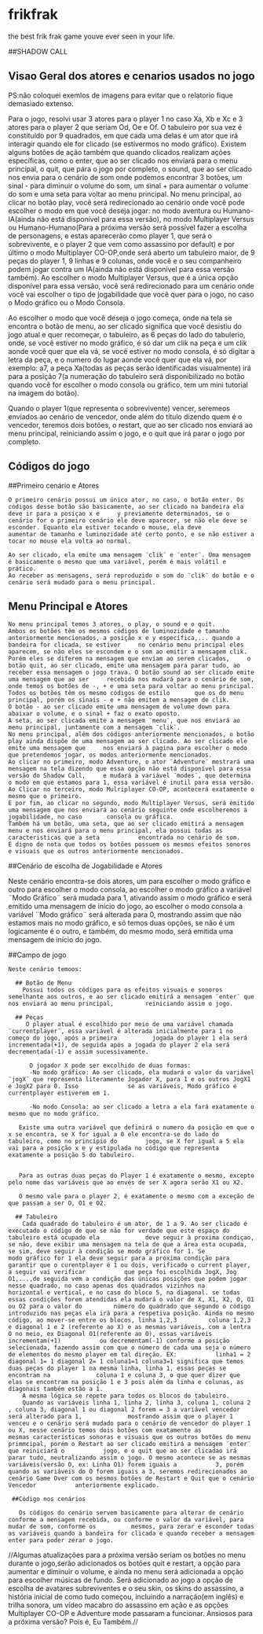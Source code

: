 # frikfrak
the best frik frak game youve ever seen in your life.

##SHADOW CALL
## Visao Geral dos atores e cenarios usados no jogo

PS:não coloquei exemlos de imagens para evitar que o relatorio fique demasiado extenso.
  
Para o jogo, resolvi usar 3 atores para o player 1 no caso Xa, Xb e Xc e 3 atores para o player 2 que seriam Od, Oe e Of.
O tabuleiro por sua vez é constituído por 9 quadrados, em que cada uma delas é um ator que irá interagir quando ele for clicado (se estivermos no modo gráfico).
Existem alguns botões de ação também que quando clicados realizam ações específicas, como o enter, que ao ser clicado nos enviará para o menu principal, o quit, que pára o jogo por completo, o sound, que ao ser clicado nos envia para o cenário de som onde podemos encontrar 3 botões, um sinal - para diminuir o volume do som, um sinal + para aumentar o volume do som e uma seta para voltar ao menu principal.
No menu principal, ao clicar no botão play, você será redirecionado ao cenário onde você pode escolher o modo em que você deseja jogar: no modo aventura ou Humano-IA(ainda não está disponível para essa versão), no modo Multiplayer Versus ou Humano-Humano(Para a próxima versão será possível fazer a escolha de personagens, e estas aparecerão como player 1, que será o sobrevivente, e o player 2 que vem como assassino por default) e por último o modo Multiplayer CO-OP,onde será aberto um tabuleiro maior, de 9 peças do player 1, 9 linhas e 9 colunas, onde você e o seu companheiro podem jogar contra um IA(ainda não está disponível para essa versão também).
Ao escolher o modo Multiplayer Versus, que é a única opção disponível para essa versão, você será redirecionado para um cenário onde você vai escolher o tipo de jogabilidade que você quer para o jogo, no caso o Modo gráfico ou o Modo Consola.

Ao escolher o modo que você deseja o jogo começa, onde na tela se encontra o botão de menu, ao ser clicado significa que você desistiu do jogo atual e quer recomeçar, o tabuleiro, as 6 peças do lado do tabulerio, onde, se você estiver no modo gráfico, é só dar um clik na peça e um clik aonde você quer que ela vá, se você estiver no modo consola, é só digitar a letra da peça, e o numero do lugar aonde você quer que ela vá, por exemplo: a7, a peça Xa(todas as peças serão identificadas visualmente) irá para a posição 7(a numeração do tabuleiro será disponibilizado no botão quando você for escolher o modo consola ou gráfico, tem um mini tutorial na imagem do botão).

Quando o player 1(que representa o sobrevivente) vencer, seremeos enviados ao cenário de vencedor, onde além do título dizendo quem é o vencedor, teremos dois botões, o restart, que ao ser clicado nos enviará ao menu principal, reiniciando assim o jogo, e o quit que irá parar o jogo por completo.

## Códigos do jogo
  ##Primeiro cenário e Atores
   
    O primeiro cenário possui um único ator, no caso, o botão enter. Os códigos desse botão são basicamente, ao ser clicado na bandeira ela deve ir para a posiçao x e     y previamente determinados, se o cenário for o primeiro cenário ele deve aparecer, se não ele deve se esconder. Equanto ela estiver tocando o mouse, ela deve           aumentar de tamanho e luminozidade até certo ponto, e se não estiver a tocar no mouse ela volta ao normal.
   
    Ao ser clicado, ela emite uma mensagem ¨clik¨ e ¨enter¨. Uma mensagem é basicamente o mesmo que uma variável, porém é mais volátil e prático. 
    Ao receber as mensagens, será reproduzido o som do ¨clik¨ do botão e o cenário será mudado para o menu principal.
    
  ## Menu Principal e Atores
    No menu principal temos 3 atores, o play, o sound e o quit.
    Ambos os botões têm os mesmos códigos de luminozidade e tamanho anteriormente mencionados, a posição x e y específica,... quando a bandeira for clicada, se estiver     no cenário menu principal eles aparecem, se não eles se escondem e o som ao emitir a mensagem clik. Porém eles se diferem na mensagem que enviam ao serem clicados,     o botão quit, ao ser clicado, emite uma mensagem para parar tudo, ao receber essa mensagem o jogo trava. O botão sound ao ser clicado emite uma mensagem que ao ser     recebida nos mudará para o cenário de som, onde temos os botões de -, + e uma seta para voltar ao menu principal. Todos os botões têm os mesmo códigos de estilo       que os do menu principal, porém os sinais - e + não emitem a mensagem de clik. 
    O botão - ao ser clicado emite uma mensagem de volume down para abaixar o volume, e o sinal + faz o exato oposto.
    A seta, ao ser clicada emite a mensagem ¨menu¨, que nos enviará ao menu principal, juntamente com a mensagem ¨clik¨.
    No menu principal, além dos códigos anteriormente mencionados, o botão play ainda dispõe de uma mensagem ao ser clicado. Ao ser clicado ele emite uma mensagem que     nos enviará à pagina para escolher o modo que pretendemos jogar, os modos anteriormente mencionados.
    Ao clicar no primeiro, modo Adventure, o ator ¨Adventure¨ mostrará uma mensagem na tela dizendo que essa opção não está disponível para essa versão do Shadow Call,     e mudará a variável ¨modes¨, que determina o modo em que estamos para 1, essa variável é inutil para essa versão.
    Ao Clicar no terceiro, modo Mulriplayer CO-OP, acontecerá exatamente o mesmo que o primeiro.
    E por fim, ao clicar no segundo, modo Multiplayer Versus, será emitido uma mensagem que nos enviará ao cenário seguinte onde escolheremos a jogabilidade, no caso       consola ou gráfica.
    Também há um botão, uma seta, que ao ser clicado emitirá a mensagem menu e nos enviará para o menu principal, ela possui todas as caracteristicas que a seta           encontrada no cenário de som.
    É digno de nota que todos os botões possuem os mesmos efeitos sonoros e visuais que os outros anteriormente mencionados. 

  ##Cenário de escolha de Jogabilidade e Atores
  
   Neste cenário encontra-se dois atores, um para escolher o modo gráfico e outro para escolher o modo consola, ao escolher o modo gráfico a variável ¨Modo Gráfico¨       será mudada para 1, ativando assim o modo gráfico e será emitido uma mensagem de início do jogo, ao escolher o modo consola a variável ¨Modo gráfico¨ será alterada     para 0, mostrando assim que não estamos mais no modo gráfico, e só temos duas opções, se não é um logicamente é o outro, e também, do mesmo modo, será emitida uma     mensagem de início do jogo.
  
  ##Campo de jogo
  
    Neste cenário temoos:
      
      ## Botão de Menu
        Possui todos os códigos para os efeitos visuais e sonoros semelhante aos outros, e ao ser clicado emitirá a mensagem ¨enter¨ que nos enviará ao menu principal,         reiniciando assim o jogo.
        
      ## Peças
         O player atual é escolhido por meio de uma variável chamada ¨currentplayer¨, essa variável é alterada inicialmente para 1 no começo do jogo, após a primeira          jogada do player 1 ela será incrementada(+1), de seguida após a jogada do player 2 ela será decrementada(-1) e assim sucessivamente.
      
          O jogador X pode ser excolhido de duas formas:
          -No modo gráfico: Ao ser clicado, ela mudará o valor da variável ¨jogX¨ que representa literamente Jogador X, para 1 e os outros JogX1 e JogX2 para 0. Isso              se as variáveis, Modo gráfico e currentplayer estiverem em 1.
        
          -No modo Consola: ao ser clicado a letra a ela fará exatamente o mesmo que no modo gráfico.
        
       Existe uma outra variável que definirá o numero da posição em que o x se encontra, se X for igual a 0 ele encontra-se do lado do tabuleiro, como no princípio do        jogo, se X for igual a 5 ela vai para a posição x e y estipulada no código que representa exatamente a posição 5 do tabuleiro.
      
      
       Para as outras duas peças do Player 1 é exatamente o mesmo, excepto pelo nome das variáveis que ao envés de ser X agora serão X1 ou X2.
      
       O mesmo vale para o player 2, é exatamente o mesmo com a exceção de que passam a ser O, O1 e O2.
      
      ## Tabuleiro
        Cada quadrado do tabuleiro é um ator, de 1 a 9. Ao ser clicado é executado o código de que se não for verdade que este espaço do tabuleiro está ocupado ela             deve seguir à proxima condiçao, se não, deve exibir uma mensagem na tela de que a área esta ocupada, se sim, deve seguir à condição se modo gráfico for 1. Se           modo gráfico for 1 ela deve seguir para a próxima condição para garantir que o curentplayer é 1 ou dois, verificado o current player, a seguir vai verificar           que peça foi escolhida JogX, Jog O1,...,de seguida vem a condição das únicas posições que podem jogar nesse quadrado, no caso apenas dos quadrados vizinhos na         horizontal e vertical, e no caso do bloco 5, na diagonal. se todas essas condições forem atendidas ela mudará o valor de X, X1, X2, O, O1 ou O2 para o valor do         número do quadrado que segundo o código introduzido nas peças ela irá para a respetiva posição. Ainda no mesmo código, ao mover-se entre os blocos, linha 1,2,3         coluna 1,2,3 e diagonal 1 e 2 (referente ao X) e as mesmas variáveis, com a lentra O no meio, ex Diagonal O1(referente ao O), essas variáveis incrementam(+1)           ou decrementam(-1) conforme a posição selecionada, fazendo assim com que o número de cada uma seja o número de elementos do mesmo player em tal direção. EX:           linha1 = 2 diagonal 1= 1 diagonal 2= 1 coluna1=1 coluna3=1 significa que temos duas peças do player 1 na mesma linha, linha 1, essas peças se encontram na             coluna 1 e coluna 3, o que quer dizer que elas se encontram na posição 1 e 3 pois além da linha e colunas, as diagonais também estão a 1.
        A mesma lógica se repete para todos os blocos do tabuleiro.
        Quando as variáveis linha 1, linha 2, linha 3, coluna 1, coluna 2 , coluna 3, diagonal 1 ou diagonal 2 forem = 3 a variável vencedor será alterado para 1,             mostrando assim que o player 1 venceu e o cenário será mudado para o cenário de vencedor do player 1 ou X, nesse cenário temos dois botões com exatamente as           mesmas características sonoras e visuais que os outros botões do menu primmcipal, porém o Restart ao ser clicado emitirá a mensagem ¨enter¨ que reiniciará o           jogo, e o quit que ao ser clicadao irá parar tudo, neutralizando assim o jogo. O mesmo acontece se as mesmas variáveis(versão O, ex: Linha O1) forem iguais a           3, porém quando as variáveis do O forem iguais a 3, seremos redirecionados ao cenário Game Over com os mesmos botões de Restart e Quit que o cenário Vencedor           anteriormente explicado.
        
     ##Código nos cenários

       Os códigos do cenário servem basicamente para alterar de cenário conforme a mensagem recebida, ou conforme o valor da variável, para mudar de som, conforme os          mesmos, para zerar e esconder todas as variáveis quando a bandeira for clicada e quando receber a mensagem enter para poder zerar o jogo.



//Algumas atualizações para a próxima versão seriam os botões no menu durante o jogo,serão adicionados os botões quit e restart, a opção para aumentar e diminuir o volume, e ainda no menu será adicionada a opção para escolher músicas de fundo. Será adicionado ao jogo a opção de escolha de avatares subreviventes e o seu skin, os skins do assassino, a história inicial de como tudo começou, incluindo a narração(em inglês) e trilha sonora, um vídeo macabro do assassino em ação e as opções Multiplayer CO-OP e Adventure mode passaram a funcionar. Ansiosos para a próxima versão? Pois é, Eu Também.//
        
      
     
  
  



    
    
